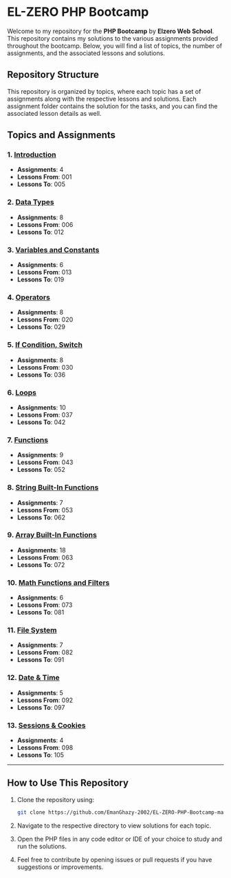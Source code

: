 # EL-ZERO PHP Bootcamp

Welcome to my repository for the **PHP Bootcamp** by **Elzero Web School**. This repository contains my solutions to the various assignments provided throughout the bootcamp. Below, you will find a list of topics, the number of assignments, and the associated lessons and solutions.

## Repository Structure

This repository is organized by topics, where each topic has a set of assignments along with the respective lessons and solutions. Each assignment folder contains the solution for the tasks, and you can find the associated lesson details as well.

## Topics and Assignments

### 1. **[Introduction](https://elzero.org/php-bootcamp-assignments-lesson-from-1-to-5/)**
   - **Assignments**: 4
   - **Lessons From**: 001
   - **Lessons To**: 005

### 2. **[Data Types](https://elzero.org/php-bootcamp-assignments-lesson-from-6-to-12/)**
   - **Assignments**: 8
   - **Lessons From**: 006
   - **Lessons To**: 012

### 3. **[Variables and Constants](https://elzero.org/php-bootcamp-assignments-lesson-from-13-to-19/)**
   - **Assignments**: 6
   - **Lessons From**: 013
   - **Lessons To**: 019

### 4. **[Operators](https://elzero.org/php-bootcamp-assignments-lesson-from-20-to-29/)**
   - **Assignments**: 8
   - **Lessons From**: 020
   - **Lessons To**: 029

### 5. **[If Condition, Switch](https://elzero.org/php-bootcamp-assignments-lesson-from-30-to-36/)**
   - **Assignments**: 8
   - **Lessons From**: 030
   - **Lessons To**: 036

### 6. **[Loops](https://elzero.org/php-bootcamp-assignments-lesson-from-37-to-42/)**
   - **Assignments**: 10
   - **Lessons From**: 037
   - **Lessons To**: 042

### 7. **[Functions](https://elzero.org/php-bootcamp-assignments-lesson-from-43-to-52/)**
   - **Assignments**: 9
   - **Lessons From**: 043
   - **Lessons To**: 052

### 8. **[String Built-In Functions](https://elzero.org/php-bootcamp-assignments-lesson-from-53-to-62/)**
   - **Assignments**: 7
   - **Lessons From**: 053
   - **Lessons To**: 062

### 9. **[Array Built-In Functions](https://elzero.org/php-bootcamp-assignments-lesson-from-63-to-72/)**
   - **Assignments**: 18
   - **Lessons From**: 063
   - **Lessons To**: 072

### 10. **[Math Functions and Filters](https://elzero.org/php-bootcamp-assignments-lesson-from-73-to-81/)**
   - **Assignments**: 6
   - **Lessons From**: 073
   - **Lessons To**: 081

### 11. **[File System](https://elzero.org/php-bootcamp-assignments-lesson-from-82-to-91/)**
   - **Assignments**: 7
   - **Lessons From**: 082
   - **Lessons To**: 091

### 12. **[Date & Time](https://elzero.org/php-bootcamp-assignments-lesson-from-92-to-97/)**
   - **Assignments**: 5
   - **Lessons From**: 092
   - **Lessons To**: 097

### 13. **[Sessions & Cookies](https://elzero.org/php-bootcamp-assignments-lesson-from-98-to-105/)**
   - **Assignments**: 4
   - **Lessons From**: 098
   - **Lessons To**: 105

---

## How to Use This Repository

1. Clone the repository using:
    ```bash
    git clone https://github.com/EmanGhazy-2002/EL-ZERO-PHP-Bootcamp-main.git
    ```

2. Navigate to the respective directory to view solutions for each topic.

3. Open the PHP files in any code editor or IDE of your choice to study and run the solutions.

4. Feel free to contribute by opening issues or pull requests if you have suggestions or improvements.

